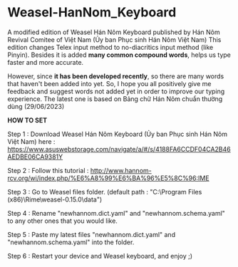 # Weasel-HanNom_Keyboard
A modified edition of Weasel Hán Nôm Keyboard published by Hán Nôm Revival Comitee of Việt Nam (Ủy ban Phục sinh Hán Nôm Việt Nam)
This edition changes Telex input method to no-diacritics input method (like Pinyin). Besides it is added **many common compound words**, helps us type faster and more accurate.

However, since **it has been developed recently**, so there are many words that haven't been added into yet.
So, I hope you all positively give me feedback and suggest words not added yet in order to improve our typing experience.
The latest one is based on Bảng chữ Hán Nôm chuẩn thường dùng (29/06/2023)

**HOW TO SET**

Step 1 : Download Weasel Hán Nôm Keyboard (Ủy ban Phục sinh Hán Nôm Việt Nam) here : https://www.asuswebstorage.com/navigate/a/#/s/4188FA6CCDF04CA2B46AEDBE06CA9381Y

Step 2 : Follow this tutorial : http://www.hannom-rcv.org/wi/index.php/%E6%A8%99%E6%BA%96%E5%8C%96:IME

Step 3 : Go to Weasel files folder. (default path : "C:\Program Files (x86)\Rime\weasel-0.15.0\data")

Step 4 : Rename "newhannom.dict.yaml" and "newhannom.schema.yaml" to any other ones that you would like.

Step 5 : Paste my latest files "newhannom.dict.yaml" and "newhannom.schema.yaml" into the folder.

Step 6 : Restart your device and Weasel keyboard, and enjoy ;)
